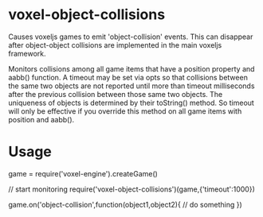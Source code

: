voxel-object-collisions
=======================

Causes voxeljs games to emit 'object-collision' events. This can disappear after object-object collisions are implemented in the main voxeljs framework.

Monitors collisions among all game items that have a position property and aabb() function. A timeout may be set via opts so that collisions between the same two objects are not reported until more than timeout milliseconds after the previous collision between those same two objects. The uniqueness of objects is determined by their toString() method. So timeout will only be effective if you override this method on all game items with position and aabb().

Usage
=======================

game = require('voxel-engine').createGame()

// start monitoring
require('voxel-object-collisions')(game,{'timeout':1000})

game.on('object-collision',function(object1,object2){
  // do something
})

